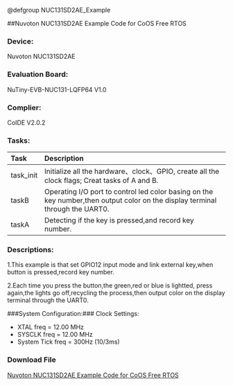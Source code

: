 @defgroup NUC131SD2AE_Example

##Nuvoton NUC131SD2AE Example Code for CoOS Free RTOS

### Device: ###
Nuvoton NUC131SD2AE

### Evaluation Board: ###
NuTiny-EVB-NUC131-LQFP64 V1.0

### Complier: ###

CoIDE V2.0.2

### Tasks: ###

Task|Description
:--|:--
task_init|Initialize all the hardware、clock、GPIO, create all the clock flags; Creat tasks of A and B.
taskB|Operating I/O port to control led color basing on the key number,then output color on the display terminal through the UART0. 
taskA|Detecting if the key is pressed,and record key number.

### Descriptions: ###

1.This example is that set GPIO12 input mode and link external key,when button is pressed,record key number.

2.Each time you press the button,the green,red or blue is lightted, press again,the lights go off,recycling the process,then output color on the display terminal through the UART0.

###System Configuration:###
Clock Settings:

- XTAL   freq       = 12.00 MHz 
- SYSCLK freq       = 12.00 MHz 
- System Tick freq    = 300Hz (10/3ms) 

### Download File ###
[Nuvoton NUC131SD2AE Example Code for CoOS Free RTOS](http://www.coocox.org/download/downloadfile/CoOS/Demo/NUC131_CoOS_led.zip)